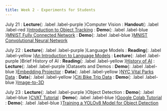 ```yaml
---
title: Week 2 - Experiments for Students
---
```


July 21
: **Lecture**{: .label .label-purple }Computer Vision
  : **Handout**{: .label .label-red }[Introduction to Object Tracking](https://drive.google.com/file/d/1zlznnCXmKYTc8nrZKTmapK-uWX6JG4-C/view?usp=drive_link)
  : **Demo**{: .label .label-blue }[MNIST Fully Connected Network](https://adamharley.com/nn_vis/mlp/2d.html)
  : **Demo**{: .label .label-blue }[MNIST Convolutional Neural Network](https://adamharley.com/nn_vis/cnn/2d.html)

July 22
: **Lecture**{: .label .label-purple }Language Models
  : **Reading**{: .label .label-yellow }[An Introduction to Language Models](https://drive.google.com/file/d/1NusbGLHpMCqmOUXzf36hS5fxbImKE5NV/view?usp=drive_link)
: **Lecture**{: .label .label-purple }Brief History of AI
  : **Reading**{: .label .label-yellow }[History of AI](https://drive.google.com/file/d/1J32ZAkUqJgZf9TX-YXlpzrByGKiBtdg2/view?usp=sharing)
: **Lecture**{: .label .label-purple }Datasets and Demos
  : **Demo**{: .label .label-blue }[Embedding Projector](https://projector.tensorflow.org/)
  : **Data**{: .label .label-yellow }[NYC Vital Parks Data](https://www.nycgovparks.org/about/vital-parks/explorer)
  : **Data**{: .label .label-yellow }[Citi Bike Trip Data](https://s3.amazonaws.com/tripdata/index.html)
  : **Demo**{: .label .label-blue }[Image-to-3D](https://huggingface.co/spaces/tencent/Hunyuan3D-2.1)

July 23
: **Lecture**{: .label .label-purple }Object Detection
  : **Demo**{: .label .label-blue }[CVAT Tutorial](https://drive.google.com/file/d/16STITN-i2blTKoPK7MkS6LAm6qZbU3jH/view?usp=drive_link)
  : **Demo**{: .label .label-blue }[Google Colab Tutorial](https://drive.google.com/file/d/1uvh-JUduVZLsGF9yxMMYIq2_t6XvV1-b/view?usp=drive_link)
  : **Demo**{: .label .label-blue }[Training a YOLOv8 Model for Object Detection](https://drive.google.com/file/d/1uvh-JUduVZLsGF9yxMMYIq2_t6XvV1-b/view?usp=drive_link)
  
  
  
  
  
  
  